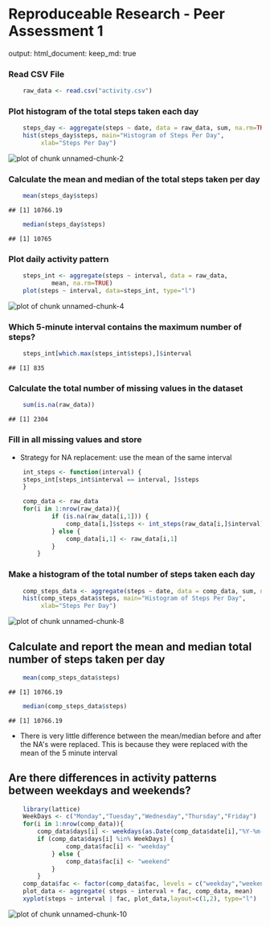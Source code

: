 # Reproduceable Research - Peer Assessment 1
output: 
  html_document:
    keep_md: true
    
### Read CSV File

```r
    raw_data <- read.csv("activity.csv")
```

### Plot histogram of the total steps taken each day

```r
    steps_day <- aggregate(steps ~ date, data = raw_data, sum, na.rm=TRUE)
    hist(steps_day$steps, main="Histogram of Steps Per Day", 
         xlab="Steps Per Day")
```

![plot of chunk unnamed-chunk-2](figure/unnamed-chunk-2-1.png) 

### Calculate the mean and median of the total steps taken per day

```r
    mean(steps_day$steps)
```

```
## [1] 10766.19
```

```r
    median(steps_day$steps)
```

```
## [1] 10765
```

### Plot daily activity pattern

```r
    steps_int <- aggregate(steps ~ interval, data = raw_data, 
            mean, na.rm=TRUE)
    plot(steps ~ interval, data=steps_int, type="l")
```

![plot of chunk unnamed-chunk-4](figure/unnamed-chunk-4-1.png) 

### Which 5-minute interval contains the maximum number of steps?

```r
    steps_int[which.max(steps_int$steps),]$interval  
```

```
## [1] 835
```

### Calculate the total number of missing values in the dataset

```r
    sum(is.na(raw_data))
```

```
## [1] 2304
```

### Fill in all missing values and store
- Strategy for NA replacement: use the mean of the same interval

```r
    int_steps <- function(interval) {
    steps_int[steps_int$interval == interval, ]$steps
    }

    comp_data <- raw_data
    for(i in 1:nrow(raw_data)){
            if (is.na(raw_data[i,1])) {
                comp_data[i,]$steps <- int_steps(raw_data[i,]$interval)
            } else {
                comp_data[i,1] <- raw_data[i,1]
            }
        }
```

### Make a histogram of the total number of steps taken each day


```r
    comp_steps_data <- aggregate(steps ~ date, data = comp_data, sum, na.rm=TRUE)
    hist(comp_steps_data$steps, main="Histogram of Steps Per Day", 
         xlab="Steps Per Day")
```

![plot of chunk unnamed-chunk-8](figure/unnamed-chunk-8-1.png) 

## Calculate and report the mean and median total number of steps taken per day

```r
    mean(comp_steps_data$steps)
```

```
## [1] 10766.19
```

```r
    median(comp_steps_data$steps)
```

```
## [1] 10766.19
```
- There is very little difference between the mean/median before and after the NA's were replaced.  This is because they were replaced with the mean of the 5 minute interval

## Are there differences in activity patterns between weekdays and weekends?

```r
    library(lattice)
    WeekDays <- c("Monday","Tuesday","Wednesday","Thursday","Friday")
    for(i in 1:nrow(comp_data)){
        comp_data$days[i] <- weekdays(as.Date(comp_data$date[i],"%Y-%m-%d"))
        if (comp_data$days[i] %in% WeekDays) {
                comp_data$fac[i] <- "weekday"
            } else {
                comp_data$fac[i] <- "weekend"
            }
        }
    comp_data$fac <- factor(comp_data$fac, levels = c("weekday","weekend"))
    plot_data <- aggregate( steps ~ interval + fac, comp_data, mean)
    xyplot(steps ~ interval | fac, plot_data,layout=c(1,2), type="l")
```

![plot of chunk unnamed-chunk-10](figure/unnamed-chunk-10-1.png) 
